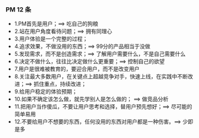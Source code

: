 ### PM 12 条

- 1.PM首先是用户；==> 吃自己的狗粮
- 2.站在用户角度看待问题；==>  拥有同理心
- 3.用户体验是一个完整的过程；
- 4.追求效果，不做没用的东西；==> 99分的产品相当于没做
- 5.发现需求，而不是创造需求；==> 了解用户需要什么，不是自己需要什么
- 6.决定不做什么，往往比决定做什么更重要；==> 控制自己的欲望
- 7.用户是很难被教育的，要迎合用户，而不是改变用户
- 8.关注最大多数用户，在关键点上超越竞争对手，快速上线，在实践中不断改进；==> 抓住重点，持续改进；
- 9.给用户稳定的体验预期；
- 10.如果不确定该怎么做，就先学别人是怎么做的； ==> 做竞品分析
- 11.把用户当作傻瓜，不要让用户思考和选择，替用户预先想好；==> 尽可能的简单易用
- 12.不要给用户不想要的东西，任何没用的东西对用户都是一种伤害。==> 少即是多
